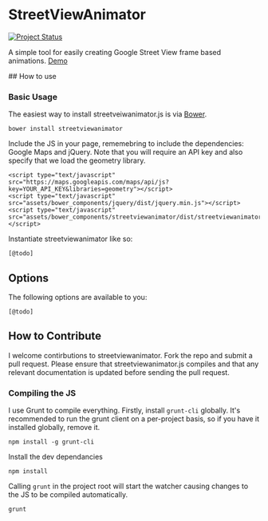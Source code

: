 # StreetViewAnimator

[![Project Status](http://stillmaintained.com/hellopablo/streetviewanimator.png)](https://stillmaintained.com/hellopablo/streetviewanimator)

A simple tool for easily creating Google Street View frame based animations. [Demo](http://hellopablo.github.io/streetviewanimator)


## How to use

### Basic Usage

The easiest way to install streetveiwanimator.js is via [Bower](http://bower.io).

    bower install streetviewanimator

Include the JS in your page, rememebring to include the dependencies: Google Maps and jQuery. Note that you will require an API key and also specify that we load the geometry library.

    <script type="text/javascript" src="https://maps.googleapis.com/maps/api/js?key=YOUR_API_KEY&libraries=geometry"></script>
    <script type="text/javascript" src="assets/bower_components/jquery/dist/jquery.min.js"></script>
    <script type="text/javascript" src="assets/bower_components/streetviewanimator/dist/streetviewanimator.min.js"></script>

Instantiate streetviewanimator like so:

	[@todo]

## Options

The following options are available to you:

	[@todo]

## How to Contribute

I welcome contirbutions to streetviewanimator. Fork the repo and submit a pull request. Please ensure that streetviewanimator.js compiles and that any relevant documentation is updated before sending the pull request.

### Compiling the JS

I use Grunt to compile everything. Firstly, install `grunt-cli` globally. It's recommended to run the grunt client on a per-project basis, so if you have it installed globally, remove it.

    npm install -g grunt-cli

Install the dev dependancies

    npm install

Calling `grunt` in the project root will start the watcher causing changes to the JS to be compiled automatically.

    grunt
